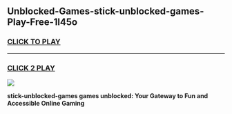 
## Unblocked-Games-stick-unblocked-games-Play-Free-1l45o
<h3>
<a href="https://premium76.site?title=stick-unblocked-games&ref=18A1">CLICK TO PLAY</a></h3>
<hr>

<h3>
<a href="https://premium76.site?title=stick-unblocked-games&ref=18A1">CLICK 2 PLAY</a>
  
</h3>

<a href="https://premium76.site?title=stick-unblocked-games&ref=18A1"><img src="https://clearcache.store/games.png"></a>


**stick-unblocked-games games unblocked: Your Gateway to Fun and Accessible Online Gaming**
